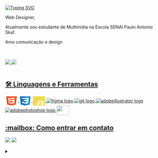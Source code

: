 <!--- 👋 Hi, I’m @Byorks
- 👀 I’m interested in ...
- 🌱 I’m currently learning ...
- 💞️ I’m looking to collaborate on ...
- 📫 How to reach me ...
- 😄 Pronouns: ...
- ⚡ Fun fact: ...
---
<!---
Byorks/Byorks is a ✨ special ✨ repository because its `README.md` (this file) appears on your GitHub profile.
You can click the Preview link to take a look at your changes.
--->
<!-- Link para o site que cria o codigo para o texto com aparencia de digitação -->
<!-- https://readme-typing-svg.demolab.com/demo/ -->
<a href="https://github.com/Byorks"><img src="https://readme-typing-svg.demolab.com?font=Source+Code+Pro&weight=600&size=27&duration=2000&pause=1500&color=00FF40&width=555&lines=Ol%C3%A1%2C+meu+nome+%C3%A9+Maria+Eduarda!;Bem+vindos+ao+meu+perfil!+%F0%9F%91%80%F0%9F%91%8D" alt="Typing SVG" /></a>

<div>
  <p>Web Designer,</p> 

  <p>Atualmente sou estudante de Multimídia na Escola SENAI Paulo Antonio Skaf.</p>
  <p>Amo comunicação e design</p><br>
</div>

<div><br>
  <a href="https://github.com/Maria-Passos-25">
  <img height="180em" src="https://github-readme-stats.vercel.app/api?username=Byorks&show_icons=true&theme=midnight-purple&include_all_commits=true&count_private=true"/>
  <img height="180em" src="https://github-readme-stats.vercel.app/api/top-langs/?username=Byorks&layout=compact&langs_count=7&theme=midnight-purple"/>
</div><br>

<div>
  <h2>🛠️ Linguagens e Ferramentas</h2>
  <!--https://devicon.dev/-->
  <div style="display: inline_block">
    <img align="center" alt="Maria-HTML" height="30" width="40" src="https://raw.githubusercontent.com/devicons/devicon/master/icons/html5/html5-original.svg">
    <img align="center" alt="Maria-CSS" height="30" width="40" src="https://raw.githubusercontent.com/devicons/devicon/master/icons/css3/css3-original.svg">
    <img align="center" alt="Maria-Js" height="30" width="40" src="https://raw.githubusercontent.com/devicons/devicon/master/icons/javascript/javascript-plain.svg">
    <img align="center"  alt="figma logo" height="30" width="40" src="https://cdn.jsdelivr.net/gh/devicons/devicon/icons/figma/figma-original.svg"/>
    <img align="center"  alt="git logo" height="30" width="40" src="https://cdn.simpleicons.org/git/F05032"/>
    <img align="center"  alt="adobeillustrator logo" height="30" width="40" src="https://skillicons.dev/icons?i=ai"/>
    <img align="center"  alt="adobephotoshop logo" height="30" width="40"src="https://skillicons.dev/icons?i=ps" height="40"/>
    <img align="center" height="30" width="40" src="https://cdn.jsdelivr.net/gh/devicons/devicon@latest/icons/inkscape/inkscape-original.svg"/>
          
  </div>
</div>

<div>
  <h2>:mailbox: Como entrar em contato</h2>
  <a href = "mailto:mariagusmaopassos@gmail.com"><img src="https://img.shields.io/badge/Gmail-D14836?style=for-the-badge&logo=gmail&logoColor=white" target="_blank"></a>
  <a href="https://www.linkedin.com/in/maria-eduarda-gusmão/" target="_blank"><img src="https://img.shields.io/badge/-LinkedIn-%230077B5?style=for-the-badge&logo=linkedin&logoColor=white" target="_blank"></a>
</div> <br>


<details align="left">
  <summary></summary> 
  <div>

  ![](https://komarev.com/ghpvc/?username=Byorks&style=for-the-badge&color=C61AFF)
  
  </div>
</details>
